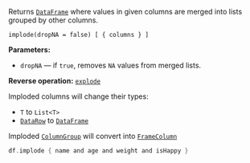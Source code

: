 [//]: # (title: implode)

<!---IMPORT org.jetbrains.kotlinx.dataframe.samples.api.Modify-->

Returns [`DataFrame`](DataFrame.md) where values in given columns are merged into lists grouped by other columns.

```text
implode(dropNA = false) [ { columns } ]
```

**Parameters:**
* `dropNA` — if `true`, removes `NA` values from merged lists.

**Reverse operation:** [`explode`](explode.md)

Imploded columns will change their types:
* `T` to `List<T>`
* [`DataRow`](DataRow.md) to [`DataFrame`](DataFrame.md)

Imploded [`ColumnGroup`](DataColumn.md#columngroup) will convert into [`FrameColumn`](DataColumn.md#framecolumn)

<!---FUN implode-->

```kotlin
df.implode { name and age and weight and isHappy }
```

<!---END-->
